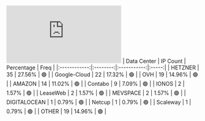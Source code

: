 ![Diagramm](https://github.com/obajay/StateSync-snapshots/blob/main/Projects/Bitcanna/1/README.md)
| Data Center | IP Count | Percentage | Freq |
|:------------:|:--------:|:-----------:|:-----:|
| HETZNER | 35 | 27.56% | 🟢 |
| Google-Cloud | 22 | 17.32% | 🟢 |
| OVH | 19 | 14.96% | 🟢 |
| AMAZON | 14 | 11.02% | 🟢 |
| Contabo | 9 | 7.09% | 🟢 |
| IONOS | 2 | 1.57% | 🟢 |
| LeaseWeb | 2 | 1.57% | 🟢 |
| MEVSPACE | 2 | 1.57% | 🟢 |
| DIGITALOCEAN | 1 | 0.79% | 🟢 |
| Netcup | 1 | 0.79% | 🟢 |
| Scaleway | 1 | 0.79% | 🟢 |
| OTHER | 19 | 14.96% | 🟢 |